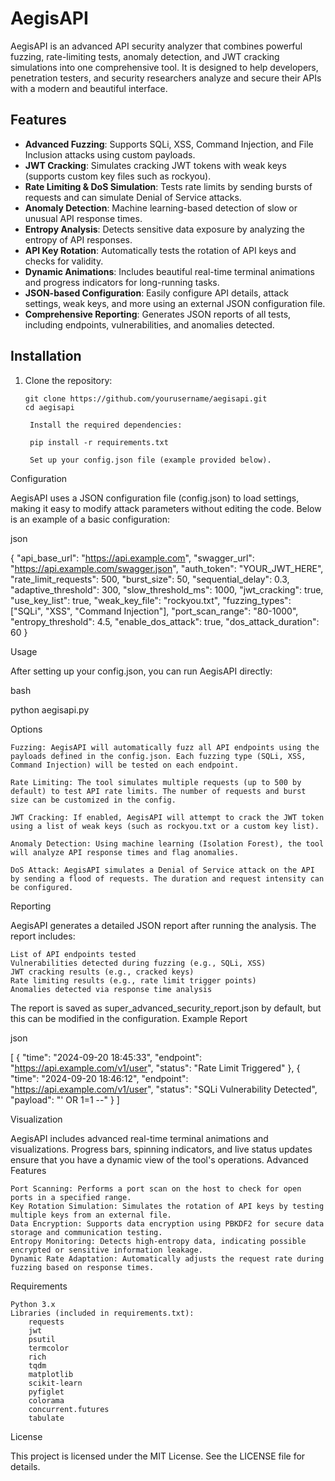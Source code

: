 
# AegisAPI

AegisAPI is an advanced API security analyzer that combines powerful fuzzing, rate-limiting tests, anomaly detection, and JWT cracking simulations into one comprehensive tool. It is designed to help developers, penetration testers, and security researchers analyze and secure their APIs with a modern and beautiful interface.

## Features

- **Advanced Fuzzing**: Supports SQLi, XSS, Command Injection, and File Inclusion attacks using custom payloads.
- **JWT Cracking**: Simulates cracking JWT tokens with weak keys (supports custom key files such as rockyou).
- **Rate Limiting & DoS Simulation**: Tests rate limits by sending bursts of requests and can simulate Denial of Service attacks.
- **Anomaly Detection**: Machine learning-based detection of slow or unusual API response times.
- **Entropy Analysis**: Detects sensitive data exposure by analyzing the entropy of API responses.
- **API Key Rotation**: Automatically tests the rotation of API keys and checks for validity.
- **Dynamic Animations**: Includes beautiful real-time terminal animations and progress indicators for long-running tasks.
- **JSON-based Configuration**: Easily configure API details, attack settings, weak keys, and more using an external JSON configuration file.
- **Comprehensive Reporting**: Generates JSON reports of all tests, including endpoints, vulnerabilities, and anomalies detected.

## Installation

1. Clone the repository:
   ```
   git clone https://github.com/yourusername/aegisapi.git
   cd aegisapi

    Install the required dependencies:

    pip install -r requirements.txt

    Set up your config.json file (example provided below).

Configuration

AegisAPI uses a JSON configuration file (config.json) to load settings, making it easy to modify attack parameters without editing the code. Below is an example of a basic configuration:

json

{
  "api_base_url": "https://api.example.com",
  "swagger_url": "https://api.example.com/swagger.json",
  "auth_token": "YOUR_JWT_HERE",
  "rate_limit_requests": 500,
  "burst_size": 50,
  "sequential_delay": 0.3,
  "adaptive_threshold": 300,
  "slow_threshold_ms": 1000,
  "jwt_cracking": true,
  "use_key_list": true,
  "weak_key_file": "rockyou.txt",
  "fuzzing_types": ["SQLi", "XSS", "Command Injection"],
  "port_scan_range": "80-1000",
  "entropy_threshold": 4.5,
  "enable_dos_attack": true,
  "dos_attack_duration": 60
}

Usage

After setting up your config.json, you can run AegisAPI directly:

bash

python aegisapi.py

Options

    Fuzzing: AegisAPI will automatically fuzz all API endpoints using the payloads defined in the config.json. Each fuzzing type (SQLi, XSS, Command Injection) will be tested on each endpoint.

    Rate Limiting: The tool simulates multiple requests (up to 500 by default) to test API rate limits. The number of requests and burst size can be customized in the config.

    JWT Cracking: If enabled, AegisAPI will attempt to crack the JWT token using a list of weak keys (such as rockyou.txt or a custom key list).

    Anomaly Detection: Using machine learning (Isolation Forest), the tool will analyze API response times and flag anomalies.

    DoS Attack: AegisAPI simulates a Denial of Service attack on the API by sending a flood of requests. The duration and request intensity can be configured.

Reporting

AegisAPI generates a detailed JSON report after running the analysis. The report includes:

    List of API endpoints tested
    Vulnerabilities detected during fuzzing (e.g., SQLi, XSS)
    JWT cracking results (e.g., cracked keys)
    Rate limiting results (e.g., rate limit trigger points)
    Anomalies detected via response time analysis

The report is saved as super_advanced_security_report.json by default, but this can be modified in the configuration.
Example Report

json

[
    {
        "time": "2024-09-20 18:45:33",
        "endpoint": "https://api.example.com/v1/user",
        "status": "Rate Limit Triggered"
    },
    {
        "time": "2024-09-20 18:46:12",
        "endpoint": "https://api.example.com/v1/user",
        "status": "SQLi Vulnerability Detected",
        "payload": "' OR 1=1 --"
    }
]

Visualization

AegisAPI includes advanced real-time terminal animations and visualizations. Progress bars, spinning indicators, and live status updates ensure that you have a dynamic view of the tool's operations.
Advanced Features

    Port Scanning: Performs a port scan on the host to check for open ports in a specified range.
    Key Rotation Simulation: Simulates the rotation of API keys by testing multiple keys from an external file.
    Data Encryption: Supports data encryption using PBKDF2 for secure data storage and communication testing.
    Entropy Monitoring: Detects high-entropy data, indicating possible encrypted or sensitive information leakage.
    Dynamic Rate Adaptation: Automatically adjusts the request rate during fuzzing based on response times.

Requirements

    Python 3.x
    Libraries (included in requirements.txt):
        requests
        jwt
        psutil
        termcolor
        rich
        tqdm
        matplotlib
        scikit-learn
        pyfiglet
        colorama
        concurrent.futures
        tabulate

License

This project is licensed under the MIT License. See the LICENSE file for details.
